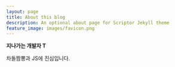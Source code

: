 ```yaml
---
layout: page
title: About this blog
description: An optional about page for Scriptor Jekyll theme
feature_image: images/favicon.png
---
```


**지나가는 개발자 T** 

차돌짬뽕과 JS에 진심입니다.
